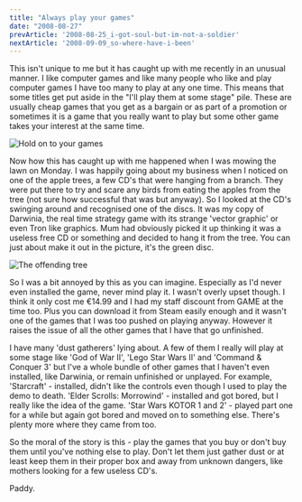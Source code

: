 ```yaml
---
title: "Always play your games"
date: "2008-08-27"
prevArticle: '2008-08-25_i-got-soul-but-im-not-a-soldier'
nextArticle: '2008-09-09_so-where-have-i-been'
---
```

This isn't unique to me but it has caught up with me recently in an unusual manner. I like computer games and like many people who like and play computer games I have too many to play at any one time. This means that some titles get put aside in the "I'll play them at some stage" pile. These are usually cheap games that you get as a bargain or as part of a promotion or sometimes it is a game that you really want to play but some other game takes your interest at the same time.

![Hold on to your games](/images/P8260002.JPG "Hold on to your games")

Now how this has caught up with me happened when I was mowing the lawn on Monday. I was happily going about my business when I noticed on one of the apple trees, a few CD's that were hanging from a branch. They were put there to try and scare any birds from eating the apples from the tree (not sure how successful that was but anyway). So I looked at the CD's swinging around and recognised one of the discs. It was my copy of Darwinia, the real time strategy game with its strange 'vector graphic' or even Tron like graphics. Mum had obviously picked it up thinking it was a useless free CD or something and decided to hang it from the tree. You can just about make it out in the picture, it's the green disc.

![The offending tree](/images/P8260003.JPG "The offending tree")

So I was a bit annoyed by this as you can imagine. Especially as I'd never even installed the game, never mind play it. I wasn't overly upset though. I think it only cost me €14.99 and I had my staff discount from GAME at the time too. Plus you can download it from Steam easily enough and it wasn't one of the games that I was too pushed on playing anyway. However it raises the issue of all the other games that I have that go unfinished.

I have many 'dust gatherers' lying about. A few of them I really will play at some stage like 'God of War II', 'Lego Star Wars II' and 'Command & Conquer 3' but I've a whole bundle of other games that I haven't even installed, like Darwinia, or remain unfinished or unplayed. For example, 'Starcraft' - installed, didn't like the controls even though I used to play the demo to death. 'Elder Scrolls: Morrowind' - installed and got bored, but I really like the idea of the game. 'Star Wars KOTOR 1 and 2' - played part one for a while but again got bored and moved on to something else. There's plenty more where they came from too.

So the moral of the story is this - play the games that you buy or don't buy them until you've nothing else to play. Don't let them just gather dust or at least keep them in their proper box and away from unknown dangers, like mothers looking for a few useless CD's.

Paddy.